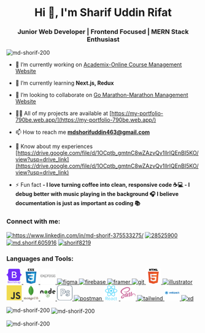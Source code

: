 <h1 align="center">Hi 👋, I'm Sharif Uddin Rifat</h1>
<h3 align="center">Junior Web Developer | Frontend Focused | MERN Stack Enthusiast</h3>

<p align="left"> <img src="https://komarev.com/ghpvc/?username=md-shorif-200&label=Profile%20views&color=0e75b6&style=flat" alt="md-shorif-200" /> </p>

- 🔭 I’m currently working on [Academix-Online Course Management Website](https://academix-e460f.web.app/)

- 🌱 I’m currently learning **Next.js, Redux**

- 👯 I’m looking to collaborate on [Go Marathon-Marathon Management Website](https://go-marathon-21c56.web.app/)

- 👨‍💻 All of my projects are available at [https://my-portfolio-790be.web.app/](https://my-portfolio-790be.web.app/)

- 📫 How to reach me **mdshorifuddin463@gmail.com**

- 📄 Know about my experiences [https://drive.google.com/file/d/1OCptb_gmtnC8wZAzvQv1llrlQEnBI5KO/view?usp=drive_link](https://drive.google.com/file/d/1OCptb_gmtnC8wZAzvQv1llrlQEnBI5KO/view?usp=drive_link)

- ⚡ Fun fact **- I love turning coffee into clean, responsive code ☕💻 - I debug better with music playing in the background 🎧 I believe documentation is just as important as coding 📚**

<h3 align="left">Connect with me:</h3>
<p align="left">
<a href="https://linkedin.com/in/https://www.linkedin.com/in/md-shorif-375533275/" target="blank"><img align="center" src="https://raw.githubusercontent.com/rahuldkjain/github-profile-readme-generator/master/src/images/icons/Social/linked-in-alt.svg" alt="https://www.linkedin.com/in/md-shorif-375533275/" height="30" width="40" /></a>
<a href="https://stackoverflow.com/users/28525900" target="blank"><img align="center" src="https://raw.githubusercontent.com/rahuldkjain/github-profile-readme-generator/master/src/images/icons/Social/stack-overflow.svg" alt="28525900" height="30" width="40" /></a>
<a href="https://fb.com/md.shorif.605916" target="blank"><img align="center" src="https://raw.githubusercontent.com/rahuldkjain/github-profile-readme-generator/master/src/images/icons/Social/facebook.svg" alt="md.shorif.605916" height="30" width="40" /></a>
<a href="https://instagram.com/shorif8219" target="blank"><img align="center" src="https://raw.githubusercontent.com/rahuldkjain/github-profile-readme-generator/master/src/images/icons/Social/instagram.svg" alt="shorif8219" height="30" width="40" /></a>
</p>

<h3 align="left">Languages and Tools:</h3>
<p align="left"> <a href="https://getbootstrap.com" target="_blank" rel="noreferrer"> <img src="https://raw.githubusercontent.com/devicons/devicon/master/icons/bootstrap/bootstrap-plain-wordmark.svg" alt="bootstrap" width="40" height="40"/> </a> <a href="https://www.w3schools.com/css/" target="_blank" rel="noreferrer"> <img src="https://raw.githubusercontent.com/devicons/devicon/master/icons/css3/css3-original-wordmark.svg" alt="css3" width="40" height="40"/> </a> <a href="https://expressjs.com" target="_blank" rel="noreferrer"> <img src="https://raw.githubusercontent.com/devicons/devicon/master/icons/express/express-original-wordmark.svg" alt="express" width="40" height="40"/> </a> <a href="https://www.figma.com/" target="_blank" rel="noreferrer"> <img src="https://www.vectorlogo.zone/logos/figma/figma-icon.svg" alt="figma" width="40" height="40"/> </a> <a href="https://firebase.google.com/" target="_blank" rel="noreferrer"> <img src="https://www.vectorlogo.zone/logos/firebase/firebase-icon.svg" alt="firebase" width="40" height="40"/> </a> <a href="https://www.framer.com/" target="_blank" rel="noreferrer"> <img src="https://www.vectorlogo.zone/logos/framer/framer-icon.svg" alt="framer" width="40" height="40"/> </a> <a href="https://git-scm.com/" target="_blank" rel="noreferrer"> <img src="https://www.vectorlogo.zone/logos/git-scm/git-scm-icon.svg" alt="git" width="40" height="40"/> </a> <a href="https://www.w3.org/html/" target="_blank" rel="noreferrer"> <img src="https://raw.githubusercontent.com/devicons/devicon/master/icons/html5/html5-original-wordmark.svg" alt="html5" width="40" height="40"/> </a> <a href="https://www.adobe.com/in/products/illustrator.html" target="_blank" rel="noreferrer"> <img src="https://www.vectorlogo.zone/logos/adobe_illustrator/adobe_illustrator-icon.svg" alt="illustrator" width="40" height="40"/> </a> <a href="https://developer.mozilla.org/en-US/docs/Web/JavaScript" target="_blank" rel="noreferrer"> <img src="https://raw.githubusercontent.com/devicons/devicon/master/icons/javascript/javascript-original.svg" alt="javascript" width="40" height="40"/> </a> <a href="https://www.mongodb.com/" target="_blank" rel="noreferrer"> <img src="https://raw.githubusercontent.com/devicons/devicon/master/icons/mongodb/mongodb-original-wordmark.svg" alt="mongodb" width="40" height="40"/> </a> <a href="https://nodejs.org" target="_blank" rel="noreferrer"> <img src="https://raw.githubusercontent.com/devicons/devicon/master/icons/nodejs/nodejs-original-wordmark.svg" alt="nodejs" width="40" height="40"/> </a> <a href="https://www.photoshop.com/en" target="_blank" rel="noreferrer"> <img src="https://raw.githubusercontent.com/devicons/devicon/master/icons/photoshop/photoshop-line.svg" alt="photoshop" width="40" height="40"/> </a> <a href="https://postman.com" target="_blank" rel="noreferrer"> <img src="https://www.vectorlogo.zone/logos/getpostman/getpostman-icon.svg" alt="postman" width="40" height="40"/> </a> <a href="https://reactjs.org/" target="_blank" rel="noreferrer"> <img src="https://raw.githubusercontent.com/devicons/devicon/master/icons/react/react-original-wordmark.svg" alt="react" width="40" height="40"/> </a> <a href="https://sass-lang.com" target="_blank" rel="noreferrer"> <img src="https://raw.githubusercontent.com/devicons/devicon/master/icons/sass/sass-original.svg" alt="sass" width="40" height="40"/> </a> <a href="https://tailwindcss.com/" target="_blank" rel="noreferrer"> <img src="https://www.vectorlogo.zone/logos/tailwindcss/tailwindcss-icon.svg" alt="tailwind" width="40" height="40"/> </a> <a href="https://webpack.js.org" target="_blank" rel="noreferrer"> <img src="https://raw.githubusercontent.com/devicons/devicon/d00d0969292a6569d45b06d3f350f463a0107b0d/icons/webpack/webpack-original-wordmark.svg" alt="webpack" width="40" height="40"/> </a> <a href="https://www.adobe.com/products/xd.html" target="_blank" rel="noreferrer"> <img src="https://cdn.worldvectorlogo.com/logos/adobe-xd.svg" alt="xd" width="40" height="40"/> </a> </p>

<p><img align="left" src="https://github-readme-stats.vercel.app/api/top-langs?username=md-shorif-200&show_icons=true&locale=en&layout=compact" alt="md-shorif-200" /></p>

<p>&nbsp;<img align="center" src="https://github-readme-stats.vercel.app/api?username=md-shorif-200&show_icons=true&locale=en" alt="md-shorif-200" /></p>

<p><img align="center" src="https://github-readme-streak-stats.herokuapp.com/?user=md-shorif-200&" alt="md-shorif-200" /></p>

